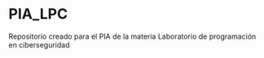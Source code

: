 # PIA_LPC
Repositorio creado para el PIA de la materia Laboratorio de programación en ciberseguridad 
